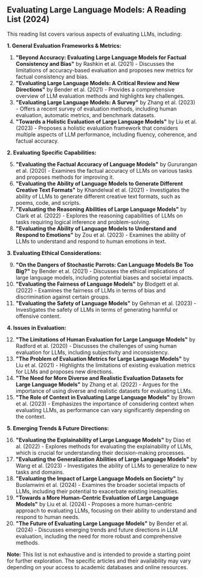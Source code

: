 ## Evaluating Large Language Models: A Reading List (2024)

This reading list covers various aspects of evaluating LLMs, including:

**1. General Evaluation Frameworks & Metrics:**

1. **"Beyond Accuracy: Evaluating Large Language Models for Factual Consistency and Bias"** by  Rashkin et al. (2021) - Discusses the limitations of accuracy-based evaluation and proposes new metrics for factual consistency and bias.
2. **"Evaluating Large Language Models: A Critical Review and New Directions"** by  Bender et al. (2021) - Provides a comprehensive overview of LLM evaluation methods and highlights key challenges.
3. **"Evaluating Large Language Models: A Survey"** by  Zhang et al. (2023) - Offers a recent survey of evaluation methods, including human evaluation, automatic metrics, and benchmark datasets.
4. **"Towards a Holistic Evaluation of Large Language Models"** by  Liu et al. (2023) - Proposes a holistic evaluation framework that considers multiple aspects of LLM performance, including fluency, coherence, and factual accuracy.

**2. Evaluating Specific Capabilities:**

5. **"Evaluating the Factual Accuracy of Language Models"** by  Gururangan et al. (2020) - Examines the factual accuracy of LLMs on various tasks and proposes methods for improving it.
6. **"Evaluating the Ability of Language Models to Generate Different Creative Text Formats"** by  Khandelwal et al. (2021) - Investigates the ability of LLMs to generate different creative text formats, such as poems, code, and scripts.
7. **"Evaluating the Reasoning Abilities of Large Language Models"** by  Clark et al. (2022) - Explores the reasoning capabilities of LLMs on tasks requiring logical inference and problem-solving.
8. **"Evaluating the Ability of Language Models to Understand and Respond to Emotions"** by  Zou et al. (2023) - Examines the ability of LLMs to understand and respond to human emotions in text.

**3. Evaluating Ethical Considerations:**

9. **"On the Dangers of Stochastic Parrots: Can Language Models Be Too Big?"** by  Bender et al. (2021) - Discusses the ethical implications of large language models, including potential biases and societal impacts.
10. **"Evaluating the Fairness of Language Models"** by  Blodgett et al. (2022) - Examines the fairness of LLMs in terms of bias and discrimination against certain groups.
11. **"Evaluating the Safety of Language Models"** by  Gehman et al. (2023) - Investigates the safety of LLMs in terms of generating harmful or offensive content.

**4. Issues in Evaluation:**

12. **"The Limitations of Human Evaluation for Large Language Models"** by  Radford et al. (2020) - Discusses the challenges of using human evaluation for LLMs, including subjectivity and inconsistency.
13. **"The Problem of Evaluation Metrics for Large Language Models"** by  Liu et al. (2021) - Highlights the limitations of existing evaluation metrics for LLMs and proposes new directions.
14. **"The Need for More Diverse and Realistic Evaluation Datasets for Large Language Models"** by  Zhang et al. (2022) - Argues for the importance of using diverse and realistic datasets for evaluating LLMs.
15. **"The Role of Context in Evaluating Large Language Models"** by  Brown et al. (2023) - Emphasizes the importance of considering context when evaluating LLMs, as performance can vary significantly depending on the context.

**5. Emerging Trends & Future Directions:**

16. **"Evaluating the Explainability of Large Language Models"** by  Diao et al. (2022) - Explores methods for evaluating the explainability of LLMs, which is crucial for understanding their decision-making processes.
17. **"Evaluating the Generalization Abilities of Large Language Models"** by  Wang et al. (2023) - Investigates the ability of LLMs to generalize to new tasks and domains.
18. **"Evaluating the Impact of Large Language Models on Society"** by  Buolamwini et al. (2024) - Examines the broader societal impacts of LLMs, including their potential to exacerbate existing inequalities.
19. **"Towards a More Human-Centric Evaluation of Large Language Models"** by  Liu et al. (2024) - Proposes a more human-centric approach to evaluating LLMs, focusing on their ability to understand and respond to human needs.
20. **"The Future of Evaluating Large Language Models"** by  Bender et al. (2024) - Discusses emerging trends and future directions in LLM evaluation, including the need for more robust and comprehensive methods.

**Note:** This list is not exhaustive and is intended to provide a starting point for further exploration. The specific articles and their availability may vary depending on your access to academic databases and online resources.